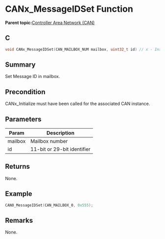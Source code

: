 # CANx\_MessageIDSet Function

**Parent topic:**[Controller Area Network \(CAN\)](GUID-F5B9ED1E-1BBD-4120-8CF5-C3104BED03CA.md)

## C

```c
void CANx_MessageIDSet(CAN_MAILBOX_NUM mailbox, uint32_t id) // x - Instance of the CAN peripheral
```

## Summary

Set Message ID in mailbox.

## Precondition

CANx\_Initialize must have been called for the associated CAN instance.

## Parameters

|Param|Description|
|-----|-----------|
|mailbox|Mailbox number|
|id|11-bit or 29-bit identifier|

## Returns

None.

## Example

```c
CAN0_MessageIDSet(CAN_MAILBOX_0, 0x555);
```

## Remarks

None.

